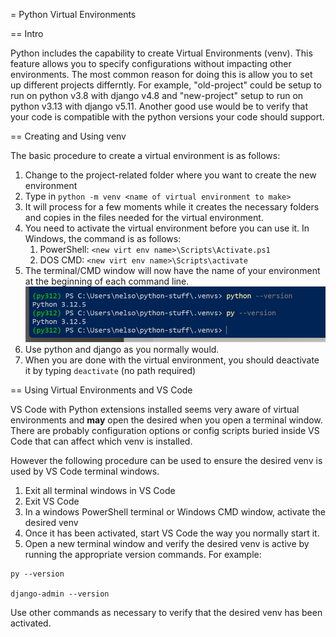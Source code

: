 = Python Virtual Environments

== Intro

Python includes the capability to create Virtual Environments (venv). This feature allows you to specify configurations without impacting other environments. The most common reason for doing this is allow you to set up different projects differntly. For example, "old-project" could be setup to run on python v3.8 with django v4.8 and "new-project" setup to run on python v3.13 with django v5.11. Another good use would be to verify that your code is compatible with the python versions your code should support.

== Creating and Using venv

The basic procedure to create a virtual environment is as follows:

1.  Change to the project-related folder where you want to create the new environment
1.  Type in `python -m venv <name of virtual environment to make>`
1.  It will process for a few moments while it creates the necessary folders and copies in the files needed for the virtual environment.
1.  You need to activate the virtual environment before you can use it. In Windows, the command is as follows:
    1.  PowerShell: `<new virt env name>\Scripts\Activate.ps1`
    1.  DOS CMD: `<new virt env name>\Scripts\activate`
1.  The terminal/CMD window will now have the name of your environment at the beginning of each command line.  ![Virtual Enviroment (py312) shows on command line](img/VirtualEnvironmentActive.png)
1.  Use python and django as you normally would.
1.  When you are done with the virtual environment, you should deactivate it by typing `deactivate` (no path required)

== Using Virtual Environments and VS Code

VS Code with Python extensions installed seems very aware of virtual environments and **may** open the desired when you open a terminal window. There are probably configuration options or config scripts buried inside VS Code that can affect which venv is installed.

However the following procedure can be used to ensure the desired venv is used by VS Code terminal windows.

1.  Exit all terminal windows in VS Code
1.  Exit VS Code
1.  In a windows PowerShell terminal or Windows CMD window, activate the desired venv
1.  Once it has been activated, start VS Code the way you normally start it.
1.  Open a new terminal window and verify the desired venv is active by running the appropriate version commands. For example:

```
py --version
    
django-admin --version
```

Use other commands as necessary to verify that the desired venv has been activated.
